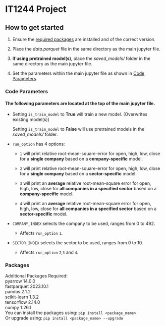 
# IT1244 Project

## How to get started
1) Ensure the [required packages](#Packages) are installed and of the correct version.  

2) Place the *data.parquet* file in the same directory as the main jupyter file.

3) **If using pretrained model(s)**, place the *saved_models/* folder in the same directory as the main jupyter file.

4) Set the parameters within the main jupyter file as shown in [Code Parameters](#Code-Parameters).

### Code Parameters
#### The following parameters are located at the top of the main jupyter file.

- Setting `is_train_model` to **True** will train a new model. (Overwrites existing model(s))

  Setting `is_train_model` to **False** will use pretrained models in the *saved_models/* folder.
 
- `run_option` has 4 options:
	- `1` will print relative root-mean-square-error for open, high, low, close for a **single company** based on a **company-specific** model. 

	- `2` will print relative root-mean-square-error for open, high, low, close for a **single company** based on a **sector-specific** model.

	- `3` will print an **average** relative root-mean-square error for open, high, low, close for **all companies in a specified sector** based on a **company-specific** model.

	- `4` will print an **average** relative root-mean-square error for open, high, low, close for **all companies in a specified sector** based on a **sector-specific** model.

- `COMPANY_INDEX` selects the company to be used, ranges from 0 to 492.
	- Affects `run_option` `1`.
- `SECTOR_INDEX` selects the sector to be used, ranges from 0 to 10.
	- Affects `run_option` `2`,`3` and `4`.

### Packages
Additional Packages Required:  
pyarrow 14.0.0  
fastparquet 2023.10.1  
pandas 2.1.2  
scikit-learn 1.3.2  
tensorflow 2.14.0  
numpy 1.26.1  
You can install the packages using:
`pip install <package_name>`  
Or upgrade using:
`pip install <package_name> --upgrade`
